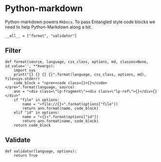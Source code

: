 # Python-markdown
Python-markdown powers `MkDocs`. To pass Entangled style code blocks we need to help Python-Markdown along a bit.

``` {.python file=entangled/pymd/__init__.py #pymd}
__all__ = ["format", "validator"]
```

## Filter

``` {.python #pymd}
def format(source, language, css_class, options, md, classes=None, id_value='', **kwargs):
    import sys
    print("{} {} {} {}".format(language, css_class, options, md), file=sys.stderr)
    code_block = "<pre><code class={}>{}</code></pre>".format(language, source)
    ann = "<div class=\"lp-fragment\"><div class=\"lp-ref\">{}</div>{}</div>"
    if "file" in options:
        name = "«file://{}»".format(options["file"])
        return ann.format(name, code_block)
    elif "id" in options:
        name = "«{}»".format(options["id"])
        return ann.format(name, code_block)
    return code_block
```

## Validate

``` {.python #pymd}
def validator(language, options):
    return True
```

